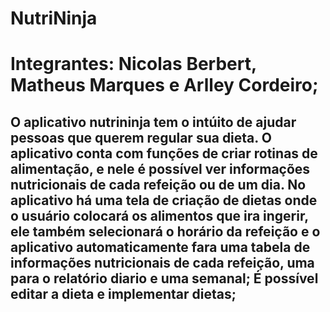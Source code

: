 # NutriNinja
# Integrantes: Nicolas Berbert, Matheus Marques e Arlley Cordeiro;

## O aplicativo nutrininja tem o intúito de ajudar pessoas que querem regular sua dieta. O aplicativo conta com funções de criar rotinas de alimentação, e nele é possível ver informações nutricionais de cada refeição ou de um dia. No aplicativo há uma tela de criação de dietas onde o usuário colocará os alimentos que ira ingerir, ele também selecionará o horário da refeição e o aplicativo automaticamente fara uma tabela de informações nutricionais de cada refeição, uma para o relatório diario e uma semanal; É possível editar a dieta e implementar dietas;
